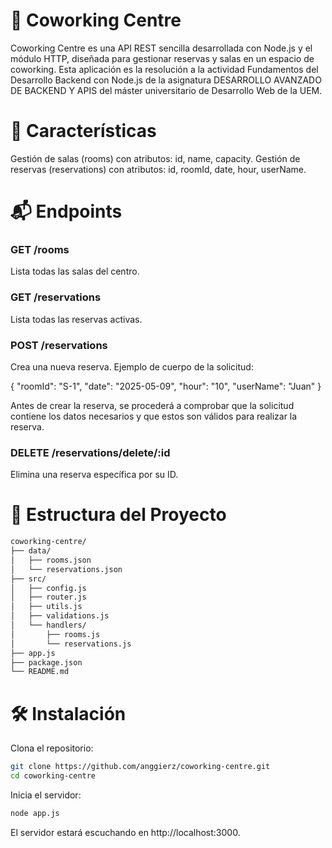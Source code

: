 # 🏢 Coworking Centre
Coworking Centre es una API REST sencilla desarrollada con Node.js y el módulo HTTP, diseñada para gestionar reservas y salas en un espacio de coworking. Esta aplicación es la resolución a la actividad Fundamentos del Desarrollo Backend con Node.js de la asignatura DESARROLLO AVANZADO DE BACKEND Y APIS del máster universitario de Desarrollo Web de la UEM.

# 🚀 Características

Gestión de salas (rooms) con atributos: id, name, capacity.
Gestión de reservas (reservations) con atributos: id, roomId, date, hour, userName.

# 📬 Endpoints

### GET /rooms
 Lista todas las salas del centro.

### GET /reservations
 Lista todas las reservas activas.

### POST /reservations 
Crea una nueva reserva. Ejemplo de cuerpo de la solicitud:

{
  "roomId": "S-1",
  "date": "2025-05-09",
  "hour": "10",
  "userName": "Juan"
}

Antes de crear la reserva, se procederá a comprobar que la solicitud contiene los datos necesarios y que estos son válidos para realizar la reserva.

### DELETE /reservations/delete/:id
Elimina una reserva específica por su ID.

# 📁 Estructura del Proyecto

```sh
coworking-centre/
├── data/
│   ├── rooms.json
│   └── reservations.json
├── src/
│   ├── config.js
│   ├── router.js
│   ├── utils.js
│   ├── validations.js
│   └── handlers/
│       ├── rooms.js
│       └── reservations.js
├── app.js
├── package.json
└── README.md
```

# 🛠️ Instalación
Clona el repositorio:

```bash
git clone https://github.com/anggierz/coworking-centre.git
cd coworking-centre
```

Inicia el servidor:

```bash
node app.js
```
El servidor estará escuchando en http://localhost:3000.